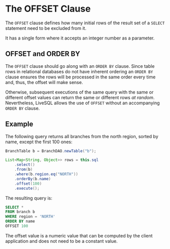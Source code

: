 # The OFFSET Clause

The `OFFSET` clause defines how many initial rows of the result set of a `SELECT` statement 
need to be excluded from it.

It has a single form where it accepts an integer number as a parameter.


## OFFSET and ORDER BY

The `OFFSET` clause should go along with an `ORDER BY` clause. Since table rows in relational
databases do not have inherent ordering an `ORDER BY` clause ensures the rows will be processed
in the same order every time and, thus, the offset will make sense.

Otherwise, subsequent executions of the same query with the same or different offset values
can return the same or different rows *at random*. Nevertheless, LiveSQL allows the use of 
`OFFSET` without an accompanying `ORDER BY` clause.


## Example

The following query returns all branches from the north region, sorted by name, except the first 100 ones:

```java
BranchTable b = BranchDAO.newTable("b");

List<Map<String, Object>> rows = this.sql
    .select()
    .from(b) 
    .where(b.region.eq("NORTH"))
    .orderBy(b.name)
    .offset(100)
    .execute();
```

The resulting query is:

```sql
SELECT *
FROM branch b
WHERE region = 'NORTH'
ORDER BY name
OFFSET 100
```

The offset value is a numeric value that can be computed by the client application and does not 
need to be a constant value.

